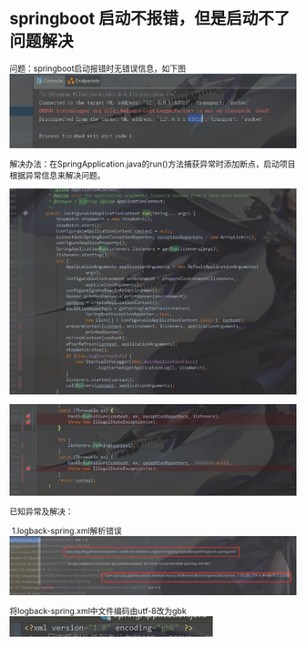 # springboot 启动不报错，但是启动不了问题解决

问题：springboot启动报错时无错误信息，如下图![](https://github.com/SN1997/Zjyc-document/blob/master/picture/1566816197870.png)

解决办法：在SpringApplication.java的run()方法捕获异常时添加断点，启动项目根据异常信息来解决问题。

![](https://github.com/SN1997/Zjyc-document/blob/master/picture/1566816447320.png)

![](https://github.com/SN1997/Zjyc-document/blob/master/picture/1566816497571.png)





已知异常及解决：

​        1.logback-spring.xml解析错误![](https://github.com/SN1997/Zjyc-document/blob/master/picture/1566816633803.png)

将logback-spring.xml中文件编码由utf-8改为gbk![](https://github.com/SN1997/Zjyc-document/blob/master/picture/1566816732376.png)


